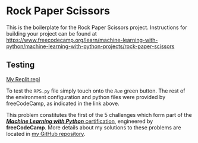 # Rock Paper Scissors

This is the boilerplate for the Rock Paper Scissors project. Instructions for building your project can be found at https://www.freecodecamp.org/learn/machine-learning-with-python/machine-learning-with-python-projects/rock-paper-scissors


## Testing

[My Replit repl](https://replit.com/@gblandugar/boilerplate-rock-paper-scissors)

To test the `RPS.py` file simply touch onto the _`Run`_ green button.
The rest of the environment configuration and python files were provided by freeCodeCamp, as indicated in the link above.

This problem constitutes the first of the 5 challenges which form part of the [_**Machine Learning with Python**_ certification](https://www.freecodecamp.org/learn/machine-learning-with-python/), engineered by **freeCodeCamp**. More details about my solutions to these problems are located in [my GitHub repository](https://github.com/GBlanch/fCC-Machine-Learning-with-Python-Certification/tree/main).
